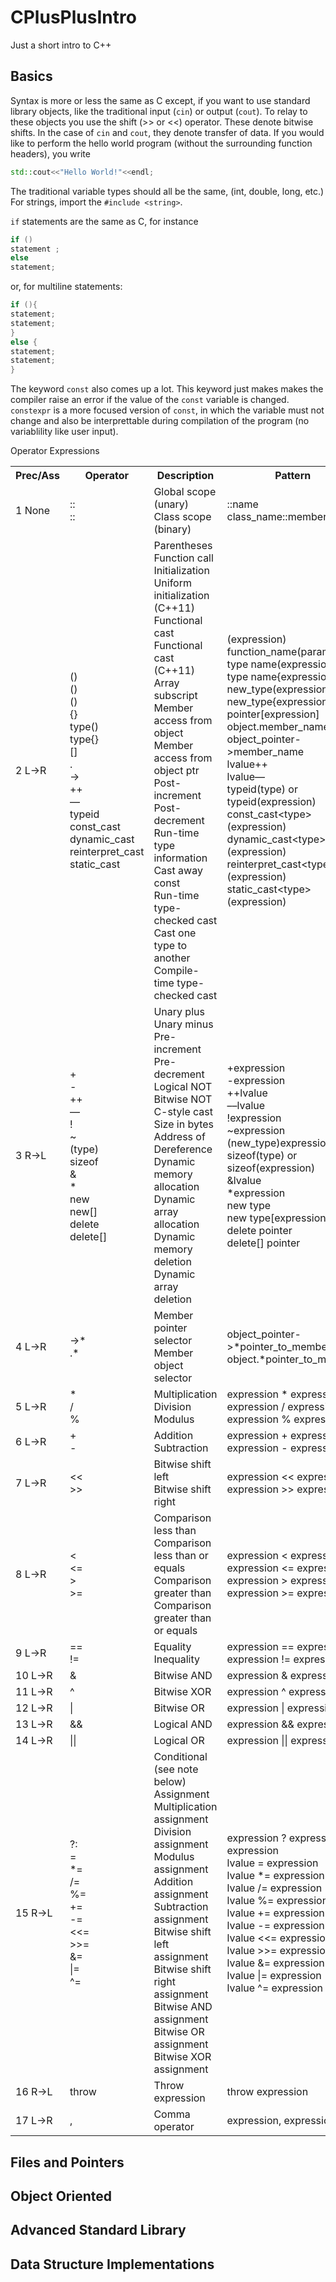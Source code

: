 # CPlusPlusIntro
Just a short intro to C++
## Basics
Syntax is more or less the same as C except, if you want to use standard library objects, like 
the traditional input (`cin`) or output (`cout`). To relay to these objects you use the shift (>>
or <<) operator. These denote bitwise shifts. In the case of `cin` and `cout`, they denote transfer of data. 
If you would like to perform the hello world program (without the surrounding function headers), you write
```cpp
std::cout<<"Hello World!"<<endl;
```
The traditional variable types should all be the same, (int, double, long, etc.) For strings, 
import the `#include <string>`. 

`if` statements are the same as C, for instance

```cpp
if ()
statement ;
else 
statement;
```
or, for multiline statements: 
```cpp
if (){
statement;
statement;
}
else {
statement;
statement;
}
```
The keyword `const` also comes up a lot. This keyword just makes makes the compiler raise an error if the value 
of the `const` variable is changed. `constexpr` is a more focused version of `const`, in which the variable must 
not change and also be interprettable during compilation of the program (no variablility like user input).

Operator Expressions

<table>
<tbody><tr class="alt">
<th>Prec/Ass</th>
<th>Operator</th>
<th>Description</th>
<th>Pattern</th>
</tr>
<tr class="">
<td>1 None</td>
<td>
::<br>
::
</td>
<td>
Global scope (unary)<br>
Class scope (binary)
</td>
<td>
::name<br>
class_name::member_name<br>
</td>
</tr>
<tr class="alt">
<td>2 L-&gt;R</td>
<td>
()<br>
()<br>
()<br>
{}<br>
type()<br>
type{}<br>
[]<br>
.<br>
-&gt;<br>
++<br>
––<br>
typeid<br>
const_cast<br>
dynamic_cast<br>
reinterpret_cast<br>
static_cast
</td>
<td>
Parentheses<br>
Function call<br>
Initialization<br>
Uniform initialization (C++11)<br>
Functional cast<br>
Functional cast (C++11)<br>
Array subscript<br>
Member access from object<br>
Member access from object ptr<br>
Post-increment<br>
Post-decrement<br>
Run-time type information<br>
Cast away const<br>
Run-time type-checked cast<br>
Cast one type to another<br>
Compile-time type-checked cast
</td>
<td>
(expression)<br>
function_name(parameters)<br>
type name(expression)<br>
type name{expression}<br>
new_type(expression)<br>
new_type{expression}<br>
pointer[expression]<br>
object.member_name<br>
object_pointer-&gt;member_name<br>
lvalue++<br>
lvalue––<br>
typeid(type) or typeid(expression)<br>
const_cast&lt;type&gt;(expression)<br>
dynamic_cast&lt;type&gt;(expression)<br>
reinterpret_cast&lt;type&gt;(expression)<br>
static_cast&lt;type&gt;(expression)
</td>
</tr>
<tr class="">
<td>3 R-&gt;L</td>
<td>
+<br>
-<br>
++<br>
––<br>
!<br>
~<br>
(type)<br>
sizeof<br>
&amp;<br>
*<br>
new<br>
new[]<br>
delete<br>
delete[]
</td>
<td>
Unary plus<br>
Unary minus<br>
Pre-increment<br>
Pre-decrement<br>
Logical NOT<br>
Bitwise NOT<br>
C-style cast<br>
Size in bytes<br>
Address of<br>
Dereference<br>
Dynamic memory allocation<br>
Dynamic array allocation <br>
Dynamic memory deletion<br>
Dynamic array deletion
</td>
<td>
+expression<br>
-expression<br>
++lvalue<br>
––lvalue<br>
!expression<br>
~expression<br>
(new_type)expression<br>
sizeof(type) or sizeof(expression)<br>
&amp;lvalue<br>
*expression<br>
new type<br>
new type[expression]<br>
delete pointer<br>
delete[] pointer
</td>
</tr>
<tr class="alt">
<td>4 L-&gt;R</td>
<td>
-&gt;*<br>
.*
</td>
<td>
Member pointer selector<br>
Member object selector
</td>
<td>
object_pointer-&gt;*pointer_to_member<br>
object.*pointer_to_member
</td>
</tr>
<tr>
<td>5 L-&gt;R</td>
<td>
*<br>
/<br>
%
</td>
<td>
Multiplication<br>
Division<br>
Modulus
</td>
<td>
expression * expression<br>
expression / expression<br>
expression % expression
</td>
</tr>
<tr class="alt">
<td>6 L-&gt;R</td>
<td>
+<br>
-
</td>
<td>
Addition<br>
Subtraction
</td>
<td>
expression + expression<br>
expression - expression
</td>
</tr>
<tr>
<td>7 L-&gt;R</td>
<td>
&lt;&lt;<br>
&gt;&gt;
</td>
<td>
Bitwise shift left<br>
Bitwise shift right
</td>
<td>
expression &lt;&lt; expression<br>
expression &gt;&gt; expression
</td>
</tr>
<tr class="alt">
<td>8 L-&gt;R</td>
<td>
&lt;<br>
&lt;=<br>
&gt;<br>
&gt;=
</td>
<td>
Comparison less than<br>
Comparison less than or equals<br>
Comparison greater than<br>
Comparison greater than or equals
</td>
<td>
expression &lt; expression<br>
expression &lt;= expression<br>
expression &gt; expression<br>
expression &gt;= expression
</td>
</tr>
<tr>
<td>9 L-&gt;R</td>
<td>
==<br>
!=
</td>
<td>
Equality<br>
Inequality
</td>
<td>
expression == expression<br>
expression != expression
</td>
</tr>
<tr class="alt">
<td>10 L-&gt;R</td>
<td>
&amp;
</td>
<td>
Bitwise AND
</td>
<td>
expression &amp; expression
</td>
</tr>
<tr>
<td>11 L-&gt;R</td>
<td>
^
</td>
<td>
Bitwise XOR
</td>
<td>
expression ^ expression
</td>
</tr>
<tr class="alt">
<td>12 L-&gt;R</td>
<td>
|
</td>
<td>
Bitwise OR
</td>
<td>
expression | expression
</td>
</tr>
<tr>
<td>13 L-&gt;R</td>
<td>
&amp;&amp;
</td>
<td>
Logical AND
</td>
<td>
expression &amp;&amp; expression
</td>
</tr>
<tr class="alt">
<td>14 L-&gt;R</td>
<td>
||
</td>
<td>
Logical OR
</td>
<td>
expression || expression
</td>
</tr>
<tr>
<td>15 R-&gt;L</td>
<td>
?:<br>
=<br>
*=<br>
/=<br>
%=<br>
+=<br>
-=<br>
&lt;&lt;=<br>
&gt;&gt;=<br>
&amp;=<br>
|=<br>
^=
</td>
<td>
Conditional (see note below)<br>
Assignment<br>
Multiplication assignment<br>
Division assignment<br>
Modulus assignment<br>
Addition assignment<br>
Subtraction assignment<br>
Bitwise shift left assignment<br>
Bitwise shift right assignment<br>
Bitwise AND assignment<br>
Bitwise OR assignment<br>
Bitwise XOR assignment
</td>
<td>
expression ? expression : expression<br>
lvalue = expression<br>
lvalue *= expression<br>
lvalue /= expression<br>
lvalue %= expression<br>
lvalue += expression<br>
lvalue -= expression<br>
lvalue &lt;&lt;= expression<br>
lvalue &gt;&gt;= expression<br>
lvalue &amp;= expression<br>
lvalue |= expression<br>
lvalue ^= expression
</td>
</tr>
<tr class="alt">
<td>16 R-&gt;L</td>
<td>
throw
</td>
<td>
Throw expression
</td>
<td>
throw expression
</td>
</tr>
<tr>
<td>17 L-&gt;R</td>
<td>
,
</td>
<td>
Comma operator
</td>
<td>
expression, expression
</td>
</tr>
</tbody>
</table>


## Files and Pointers

## Object Oriented 

## Advanced Standard Library

## Data Structure Implementations
